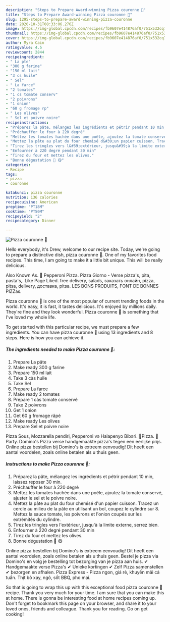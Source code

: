 ```yaml
---
description: "Steps to Prepare Award-winning Pizza couronne 🍕"
title: "Steps to Prepare Award-winning Pizza couronne 🍕"
slug: 1295-steps-to-prepare-award-winning-pizza-couronne
date: 2020-10-31T08:33:06.276Z
image: https://img-global.cpcdn.com/recipes/fb9607e414876af0/751x532cq70/pizza-couronne-🍕-photo-principale-de-la-recette.jpg
thumbnail: https://img-global.cpcdn.com/recipes/fb9607e414876af0/751x532cq70/pizza-couronne-🍕-photo-principale-de-la-recette.jpg
cover: https://img-global.cpcdn.com/recipes/fb9607e414876af0/751x532cq70/pizza-couronne-🍕-photo-principale-de-la-recette.jpg
author: Myra Cain
ratingvalue: 4.5
reviewcount: 2844
recipeingredient:
- " La pte"
- "300 g farine"
- "150 ml lait"
- "3 cs huile"
- " Sel"
- " La farce"
- "2 tomates"
- "1 cs tomate conserv"
- "2 poivrons"
- "1 onion"
- "60 g fromage rp"
- " Les olives"
- " Sel et poivre noire"
recipeinstructions:
- "Préparez la pâte, mélangez les ingrédients et pétrir pendant 10 min, laissez reposer 30 min."
- "Préchauffer le four à 220 degré"
- "Mettez les tomates hachée dans une poêle, ajoutez la tomate conservé, ajuster le sel et le poivre noire."
- "Mettez la pâte au plat du four chemisé d&#39;un papier cuisson. Tracez un cercle au milieu de la pâte en utilisant un bol, coupez le cylindre sur 8. Mettez la sauce tomate, les poivrons et l&#39;onion coupés sur les extrémités du cylindre."
- "Tirez les tringles vers l&#39;extérieur, jusqu&#39;à la limite externe, serrez bien."
- "Enfourner à 220 degré pendant 30 min"
- "Tirez du four et mettez les olives."
- "Bonne dégustation 🍕 😋"
categories:
- Recipe
tags:
- pizza
- couronne

katakunci: pizza couronne 
nutrition: 136 calories
recipecuisine: American
preptime: "PT18M"
cooktime: "PT50M"
recipeyield: "2"
recipecategory: Dinner

---
```



![Pizza couronne 🍕](https://img-global.cpcdn.com/recipes/fb9607e414876af0/751x532cq70/pizza-couronne-🍕-photo-principale-de-la-recette.jpg)

Hello everybody, it's Drew, welcome to our recipe site. Today, we're going to prepare a distinctive dish, pizza couronne 🍕. One of my favorites food recipes. This time, I am going to make it a little bit unique. This will be really delicious.

Also Known As. 🍕 Pepperoni Pizza. Pizza Giorno - Verse pizza&#39;s, pita, pasta&#39;s,. Like Page Liked. free delivery, salads, заказать онлайн, pizza, pitsa, delivery, доставка, pitsa. LES BONS PRODUITS, FONT DE BONNES PIZZas.

Pizza couronne 🍕 is one of the most popular of current trending foods in the world. It's easy, it is fast, it tastes delicious. It's enjoyed by millions daily. They're fine and they look wonderful. Pizza couronne 🍕 is something that I've loved my whole life.


To get started with this particular recipe, we must prepare a few ingredients. You can have pizza couronne 🍕 using 13 ingredients and 8 steps. Here is how you can achieve it.

<!--inarticleads1-->

##### The ingredients needed to make Pizza couronne 🍕:

1. Prepare  La pâte
1. Make ready 300 g farine
1. Prepare 150 ml lait
1. Take 3 càs huile
1. Take  Sel
1. Prepare  La farce
1. Make ready 2 tomates
1. Prepare 1 càs tomate conservé
1. Take 2 poivrons
1. Get 1 onion
1. Get 60 g fromage râpé
1. Make ready  Les olives
1. Prepare  Sel et poivre noire


Pizza Sous, Mozzarella pendiri, Pepperoni və Halapenyo Bibəri. 🍕Pizza. 🍕Party. Domino&#39;s Pizza verse handgemaakte pizza&#39;s tegen een eerlijke prijs. Online pizza bestellen bij Domino&#39;s is extreem eenvoudig! Dit heeft een aantal voordelen, zoals online betalen als u thuis geen. 

<!--inarticleads2-->

##### Instructions to make Pizza couronne 🍕:

1. Préparez la pâte, mélangez les ingrédients et pétrir pendant 10 min, laissez reposer 30 min.
1. Préchauffer le four à 220 degré
1. Mettez les tomates hachée dans une poêle, ajoutez la tomate conservé, ajuster le sel et le poivre noire.
1. Mettez la pâte au plat du four chemisé d&#39;un papier cuisson. Tracez un cercle au milieu de la pâte en utilisant un bol, coupez le cylindre sur 8. Mettez la sauce tomate, les poivrons et l&#39;onion coupés sur les extrémités du cylindre.
1. Tirez les tringles vers l&#39;extérieur, jusqu&#39;à la limite externe, serrez bien.
1. Enfourner à 220 degré pendant 30 min
1. Tirez du four et mettez les olives.
1. Bonne dégustation 🍕 😋


Online pizza bestellen bij Domino&#39;s is extreem eenvoudig! Dit heeft een aantal voordelen, zoals online betalen als u thuis geen. Bestel je pizza via Domino&#39;s en volg je bestelling tot bezorging van je pizza aan huis. ✔ Handgemaakte verse Pizza&#39;s ✔ Unieke kortingen ✔ Zelf Pizza samenstellen ✔ bezorgen en afhalen. Pizza Express - Pizza ngon, giá rẻ, khuyến mãi cả tuần. Thịt bò xay, ngô, sốt BBQ, pho mai. 

So that is going to wrap this up with this exceptional food pizza couronne 🍕 recipe. Thank you very much for your time. I am sure that you can make this at home. There is gonna be interesting food at home recipes coming up. Don't forget to bookmark this page on your browser, and share it to your loved ones, friends and colleague. Thank you for reading. Go on get cooking!
